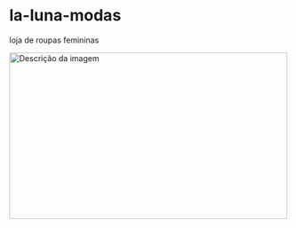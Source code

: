 # la-luna-modas
loja de roupas femininas 
<!DOCTYPE html>
<html lang="pt-BR">
<head>
    <meta charset="UTF-8">
    <meta la luna ="viewport" content="width=device-width, initial-scale=1.0">
    <title>![image](https://github.com/user-attachments/assets/3b6f1eeb-8985-4462-9791-42f539e0d456)
</title>
</head>
<body>
    <h![image](https://github.com/user-attachments/assets/94f6fbc3-2775-4743-a136-432c9b7ca443)
1></h1>
    <img src="url-da-imagem.jpg" alt="Descrição da imagem" width="500" height="300">
</body>
</html>
